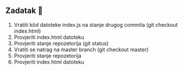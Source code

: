 ## Zadatak 📝

1. Vratiti kôd datoteke index.js na stanje drugog commita (git checkout <unikatan key commita> index.html)
2. Provjeriti index.html datoteku
3. Provjeriti stanje repozetorija (git status)
4. Vratiti se natrag na master branch (git checkout master)
5. Provjeriti stanje repozetorija
6. Provjeriti index.html datoteku
